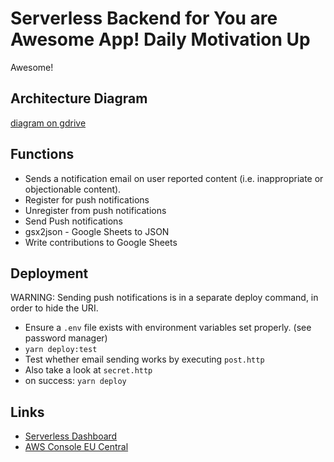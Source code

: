 # Serverless Backend for You are Awesome App! Daily Motivation Up

Awesome!

## Architecture Diagram

[diagram on gdrive](https://drive.google.com/file/d/16q4tDXvDJJmJJllpi_lgGpntYiB_nEjh/view?usp=sharing)

## Functions

- Sends a notification email on user reported content (i.e. inappropriate or objectionable content).
- Register for push notifications
- Unregister from push notifications
- Send Push notifications
- gsx2json - Google Sheets to JSON
- Write contributions to Google Sheets

## Deployment

WARNING: Sending push notifications is in a separate deploy command, in order to hide the URI.

- Ensure a `.env` file exists with environment variables set properly. (see password manager)
- `yarn deploy:test`
- Test whether email sending works by executing `post.http`
- Also take a look at `secret.http`
- on success: `yarn deploy`

## Links

- [Serverless Dashboard](https://dashboard.serverless.com)
- [AWS Console EU Central](https://eu-central-1.console.aws.amazon.com/console/home?region=eu-central-1#)
